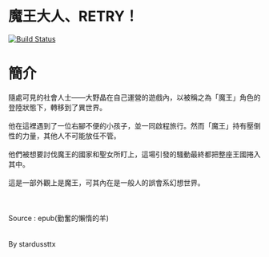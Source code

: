 # 魔王大人、RETRY！

[![Build Status](https://travis-ci.org/stardussttx/mao-sama-retry.svg?branch=master)](https://travis-ci.org/stardussttx/mao-sama-retry)

# 簡介

隨處可見的社會人士——大野晶在自己運營的遊戲內，以被稱之為「魔王」角色的登陸狀態下，轉移到了異世界。
<br /><br />
他在這裡遇到了一位右腳不便的小孩子，並一同啟程旅行。然而「魔王」持有壓倒性的力量，其他人不可能放任不管。
<br /><br />
他們被想要討伐魔王的國家和聖女所盯上，這場引發的騷動最終都把整座王國捲入其中。
<br /><br />
這是一部外觀上是魔王，可其內在是一般人的誤會系幻想世界。
<br /><br /><br /><br />
Source : epub(勤奮的懶惰的羊)
<br /><br /><br />
By stardussttx
